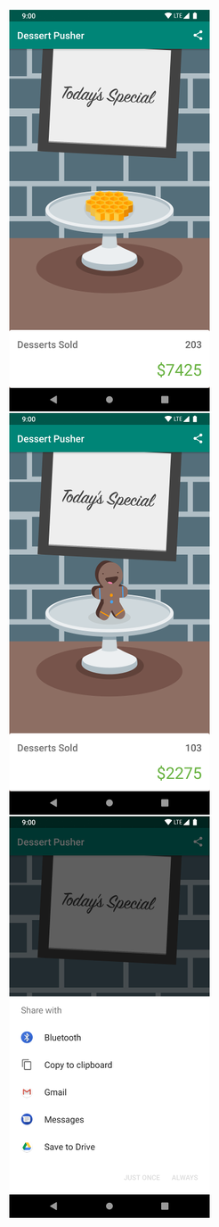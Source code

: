 

![Screenshot1](screenshots/screen0.png) ![Screenshot1](screenshots/screen1.png) ![Screenshot1](screenshots/screen2.png)




